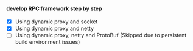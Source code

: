 #### develop RPC framework step by step


- [x] Using dynamic proxy and socket
- [x] Using dynamic proxy and netty
- [ ] Using dynamic proxy, netty and ProtoBuf (Skipped due to persistent build environment issues)
